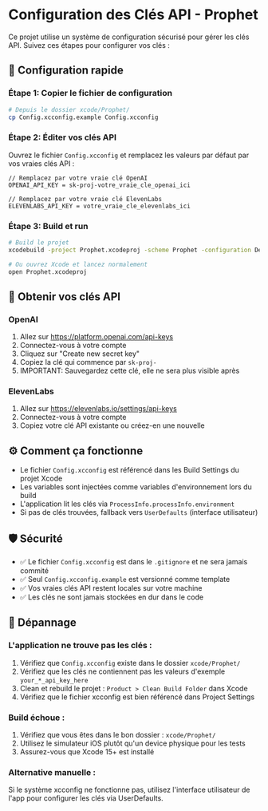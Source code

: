 # Configuration des Clés API - Prophet

Ce projet utilise un système de configuration sécurisé pour gérer les clés API. Suivez ces étapes pour configurer vos clés :

## 🚀 Configuration rapide

### Étape 1: Copier le fichier de configuration

```bash
# Depuis le dossier xcode/Prophet/
cp Config.xcconfig.example Config.xcconfig
```

### Étape 2: Éditer vos clés API

Ouvrez le fichier `Config.xcconfig` et remplacez les valeurs par défaut par vos vraies clés API :

```xcconfig
// Remplacez par votre vraie clé OpenAI
OPENAI_API_KEY = sk-proj-votre_vraie_cle_openai_ici

// Remplacez par votre vraie clé ElevenLabs  
ELEVENLABS_API_KEY = votre_vraie_cle_elevenlabs_ici
```

### Étape 3: Build et run

```bash
# Build le projet
xcodebuild -project Prophet.xcodeproj -scheme Prophet -configuration Debug -sdk iphonesimulator build

# Ou ouvrez Xcode et lancez normalement
open Prophet.xcodeproj
```

## 🔑 Obtenir vos clés API

### OpenAI
1. Allez sur https://platform.openai.com/api-keys
2. Connectez-vous à votre compte
3. Cliquez sur "Create new secret key"
4. Copiez la clé qui commence par `sk-proj-`
5. IMPORTANT: Sauvegardez cette clé, elle ne sera plus visible après

### ElevenLabs  
1. Allez sur https://elevenlabs.io/settings/api-keys
2. Connectez-vous à votre compte
3. Copiez votre clé API existante ou créez-en une nouvelle

## ⚙️ Comment ça fonctionne

- Le fichier `Config.xcconfig` est référencé dans les Build Settings du projet Xcode
- Les variables sont injectées comme variables d'environnement lors du build
- L'application lit les clés via `ProcessInfo.processInfo.environment`
- Si pas de clés trouvées, fallback vers `UserDefaults` (interface utilisateur)

## 🛡️ Sécurité

- ✅ Le fichier `Config.xcconfig` est dans le `.gitignore` et ne sera jamais commité
- ✅ Seul `Config.xcconfig.example` est versionné comme template
- ✅ Vos vraies clés API restent locales sur votre machine
- ✅ Les clés ne sont jamais stockées en dur dans le code

## 🐛 Dépannage

### L'application ne trouve pas les clés :
1. Vérifiez que `Config.xcconfig` existe dans le dossier `xcode/Prophet/`
2. Vérifiez que les clés ne contiennent pas les valeurs d'exemple `your_*_api_key_here`
3. Clean et rebuild le projet : `Product > Clean Build Folder` dans Xcode
4. Vérifiez que le fichier xcconfig est bien référencé dans Project Settings

### Build échoue :
1. Vérifiez que vous êtes dans le bon dossier : `xcode/Prophet/`
2. Utilisez le simulateur iOS plutôt qu'un device physique pour les tests
3. Assurez-vous que Xcode 15+ est installé

### Alternative manuelle :
Si le système xcconfig ne fonctionne pas, utilisez l'interface utilisateur de l'app pour configurer les clés via UserDefaults.